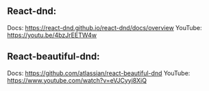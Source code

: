 ## React-dnd:

Docs: https://react-dnd.github.io/react-dnd/docs/overview
YouTube: https://youtu.be/4bzJrEETW4w

## React-beautiful-dnd:

Docs: https://github.com/atlassian/react-beautiful-dnd
YouTube: https://www.youtube.com/watch?v=eVJCyyi8XiQ

